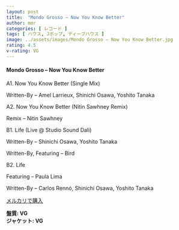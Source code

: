 ```yaml
---
layout: post
title:  "Mondo Grosso – Now You Know Better"
author: mmr
categories: [ レコード ]
tags: [ ハウス, Jポップ, ディープハウス ]
image: ../assets/images/Mondo Grosso – Now You Know Better.jpg
rating: 4.5
v-rating: VG
---
```


#### Mondo Grosso – Now You Know Better

A1. Now You Know Better (Single Mix)

Written-By – Amel Larrieux, Shinichi Osawa, Yoshito Tanaka

A2. Now You Know Better (Nitin Sawhney Remix)

Remix – Nitin Sawhney

B1. Life (Live @ Studio Sound Dali)

Written-By – Shinichi Osawa, Yoshito Tanaka

Written-By, Featuring – Bird


B2. Life

Featuring – Paula Lima

Written-By – Carlos Rennó, Shinichi Osawa, Yoshito Tanaka

[メルカリで購入](https://jp.mercari.com/item/m14264129378)

<div class="mt-4 mb-4 d-flex align-items-center">
<strong class="mr-1">盤質: VG</strong>
</div>
<div class="mt-4 mb-4 d-flex align-items-center">
<strong class="mr-1">ジャケット: VG</strong>
</div>
